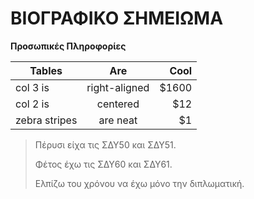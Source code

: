 # ΒΙΟΓΡΑΦΙΚΟ ΣΗΜΕΙΩΜΑ

**Προσωπικές Πληροφορίες**



| Tables        | Are           | Cool  |
| ------------- |:-------------:| -----:|
| col 3 is      | right-aligned | $1600 |
| col 2 is      | centered      |   $12 |
| zebra stripes | are neat      |    $1 |

> Πέρυσι είχα τις ΣΔΥ50 και ΣΔΥ51.
>
> Φέτος έχω τις ΣΔΥ60 και ΣΔΥ61.
>
> Ελπίζω του χρόνου να έχω μόνο την διπλωματική.

